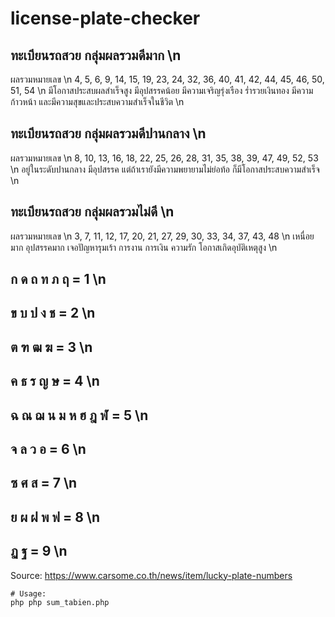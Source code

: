 # license-plate-checker

## ทะเบียนรถสวย กลุ่มผลรวมดีมาก	\n
ผลรวมหมายเลข \n
4, 5, 6, 9, 14, 15, 19, 23, 24, 32, 36, 40, 41, 42, 44, 45, 46, 50, 51, 54	\n
มีโอกาสประสบผลสำเร็จสูง มีอุปสรรคน้อย มีความเจริญรุ่งเรือง ร่ำรวยเงินทอง มีความก้าวหน้า และมีความสุขและประสบความสำเร็จในชีวิต \n

## ทะเบียนรถสวย กลุ่มผลรวมดีปานกลาง \n
ผลรวมหมายเลข \n
8, 10, 13, 16, 18, 22, 25, 26, 28, 31, 35, 38, 39, 47, 49, 52, 53	\n
อยู่ในระดับปานกลาง มีอุปสรรค แต่ถ้าเรายังมีความพยายามไม่ย่อท้อ ก็มีโอกาสประสบความสำเร็จ \n

## ทะเบียนรถสวย กลุ่มผลรวมไม่ดี	\n
ผลรวมหมายเลข \n
3, 7, 11, 12, 17, 20, 21, 27, 29, 30, 33, 34, 37, 43, 48 \n
เหนื่อยมาก อุปสรรคมาก เจอปัญหารุมเร้า การงาน การเงิน ความรัก โอกาสเกิดอุบัติเหตุสูง \n

## ก ด ถ ท ภ ฤ	        = 1 \n
## ข บ ป ง ช	        = 2 \n
## ต ฑ ฒ ฆ	            = 3 \n
## ค ธ ร ญ ษ	        = 4 \n
## ฉ ณ ฌ น ม ห ฮ ฎ ฬ 	= 5 \n
## จ ล ว อ 	        = 6 \n
## ซ ศ ส 	            = 7 \n
## ย ผ ฝ พ ฟ	        = 8 \n 
## ฏ ฐ	                = 9 \n

Source: https://www.carsome.co.th/news/item/lucky-plate-numbers



```
# Usage:
php php sum_tabien.php 
```
